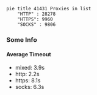 
```mermaid
pie title 41431 Proxies in list
    "HTTP" : 28278
    "HTTPS": 9960
    "SOCKS" : 9806
```

### Some Info
#### Average Timeout

- mixed: 3.9s
- http: 2.2s
- https: 8.1s
- socks: 6.3s